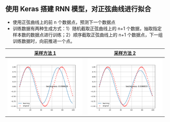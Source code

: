
## 使用 Keras 搭建 RNN 模型，对正弦曲线进行拟合

* 使用正弦曲线上的前 n 个数据点，预测下一个数据点
* 训练数据有两种生成方式：1）随机截取正弦曲线上的 n+1 个数据，抽取指定样本数的数据点进行训练；2）顺序截取正弦曲线上的 n+1 个数据点，下一组训练数据时，向前推进一个点。

| [采样方法 1](RNN_fits_sine_curve_in_keras-lab-1.py) | [采样方法 2](RNN_fits_sine_curve_in_keras-lab-2.py) |
|:---------------------------------------------------:|:---------------------------------------------------:|
| ![](images/RNN_fits_sine_curve_in_keras-lab-1.png)  | ![](images/RNN_fits_sine_curve_in_keras-lab-2.png)  |
